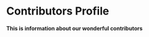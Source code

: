 # Contributors Profile

#### This is information about our wonderful contributors

<div class="container">
<div id="display"></div>
</div>









<script>
var json_data= [
    {
        "login": "khusbuchandra",
        "id": 35678241,
        "avatar_url": "https://avatars2.githubusercontent.com/u/35678241?v=4",
        "gravatar_id": "",
        "url": "https://api.github.com/users/khusbuchandra",
        "html_url": "https://github.com/khusbuchandra",
        "followers_url": "https://api.github.com/users/khusbuchandra/followers",
        "following_url": "https://api.github.com/users/khusbuchandra/following{/other_user}",
        "gists_url": "https://api.github.com/users/khusbuchandra/gists{/gist_id}",
        "starred_url": "https://api.github.com/users/khusbuchandra/starred{/owner}{/repo}",
        "subscriptions_url": "https://api.github.com/users/khusbuchandra/subscriptions",
        "organizations_url": "https://api.github.com/users/khusbuchandra/orgs",
        "repos_url": "https://api.github.com/users/khusbuchandra/repos",
        "events_url": "https://api.github.com/users/khusbuchandra/events{/privacy}",
        "received_events_url": "https://api.github.com/users/khusbuchandra/received_events",
        "type": "User",
        "site_admin": false,
        "contributions": 46
      },
      {
        "login": "PepperAddict",
        "id": 4171505,
        "avatar_url": "https://avatars3.githubusercontent.com/u/4171505?v=4",
        "gravatar_id": "",
        "url": "https://api.github.com/users/PepperAddict",
        "html_url": "https://github.com/PepperAddict",
        "followers_url": "https://api.github.com/users/PepperAddict/followers",
        "following_url": "https://api.github.com/users/PepperAddict/following{/other_user}",
        "gists_url": "https://api.github.com/users/PepperAddict/gists{/gist_id}",
        "starred_url": "https://api.github.com/users/PepperAddict/starred{/owner}{/repo}",
        "subscriptions_url": "https://api.github.com/users/PepperAddict/subscriptions",
        "organizations_url": "https://api.github.com/users/PepperAddict/orgs",
        "repos_url": "https://api.github.com/users/PepperAddict/repos",
        "events_url": "https://api.github.com/users/PepperAddict/events{/privacy}",
        "received_events_url": "https://api.github.com/users/PepperAddict/received_events",
        "type": "User",
        "site_admin": false,
        "contributions": 36
      },
      {
        "login": "tanyagupta",
        "id": 8497274,
        "avatar_url": "https://avatars3.githubusercontent.com/u/8497274?v=4",
        "gravatar_id": "",
        "url": "https://api.github.com/users/tanyagupta",
        "html_url": "https://github.com/tanyagupta",
        "followers_url": "https://api.github.com/users/tanyagupta/followers",
        "following_url": "https://api.github.com/users/tanyagupta/following{/other_user}",
        "gists_url": "https://api.github.com/users/tanyagupta/gists{/gist_id}",
        "starred_url": "https://api.github.com/users/tanyagupta/starred{/owner}{/repo}",
        "subscriptions_url": "https://api.github.com/users/tanyagupta/subscriptions",
        "organizations_url": "https://api.github.com/users/tanyagupta/orgs",
        "repos_url": "https://api.github.com/users/tanyagupta/repos",
        "events_url": "https://api.github.com/users/tanyagupta/events{/privacy}",
        "received_events_url": "https://api.github.com/users/tanyagupta/received_events",
        "type": "User",
        "site_admin": false,
        "contributions": 33
      },
      {
        "login": "sonalikatara",
        "id": 4163671,
        "avatar_url": "https://avatars0.githubusercontent.com/u/4163671?v=4",
        "gravatar_id": "",
        "url": "https://api.github.com/users/sonalikatara",
        "html_url": "https://github.com/sonalikatara",
        "followers_url": "https://api.github.com/users/sonalikatara/followers",
        "following_url": "https://api.github.com/users/sonalikatara/following{/other_user}",
        "gists_url": "https://api.github.com/users/sonalikatara/gists{/gist_id}",
        "starred_url": "https://api.github.com/users/sonalikatara/starred{/owner}{/repo}",
        "subscriptions_url": "https://api.github.com/users/sonalikatara/subscriptions",
        "organizations_url": "https://api.github.com/users/sonalikatara/orgs",
        "repos_url": "https://api.github.com/users/sonalikatara/repos",
        "events_url": "https://api.github.com/users/sonalikatara/events{/privacy}",
        "received_events_url": "https://api.github.com/users/sonalikatara/received_events",
        "type": "User",
        "site_admin": false,
        "contributions": 30
      },
      {
        "login": "sgluzins",
        "id": 2319637,
        "avatar_url": "https://avatars1.githubusercontent.com/u/2319637?v=4",
        "gravatar_id": "",
        "url": "https://api.github.com/users/sgluzins",
        "html_url": "https://github.com/sgluzins",
        "followers_url": "https://api.github.com/users/sgluzins/followers",
        "following_url": "https://api.github.com/users/sgluzins/following{/other_user}",
        "gists_url": "https://api.github.com/users/sgluzins/gists{/gist_id}",
        "starred_url": "https://api.github.com/users/sgluzins/starred{/owner}{/repo}",
        "subscriptions_url": "https://api.github.com/users/sgluzins/subscriptions",
        "organizations_url": "https://api.github.com/users/sgluzins/orgs",
        "repos_url": "https://api.github.com/users/sgluzins/repos",
        "events_url": "https://api.github.com/users/sgluzins/events{/privacy}",
        "received_events_url": "https://api.github.com/users/sgluzins/received_events",
        "type": "User",
        "site_admin": false,
        "contributions": 26
      },
      {
        "login": "agonzalez0515",
        "id": 21042658,
        "avatar_url": "https://avatars2.githubusercontent.com/u/21042658?v=4",
        "gravatar_id": "",
        "url": "https://api.github.com/users/agonzalez0515",
        "html_url": "https://github.com/agonzalez0515",
        "followers_url": "https://api.github.com/users/agonzalez0515/followers",
        "following_url": "https://api.github.com/users/agonzalez0515/following{/other_user}",
        "gists_url": "https://api.github.com/users/agonzalez0515/gists{/gist_id}",
        "starred_url": "https://api.github.com/users/agonzalez0515/starred{/owner}{/repo}",
        "subscriptions_url": "https://api.github.com/users/agonzalez0515/subscriptions",
        "organizations_url": "https://api.github.com/users/agonzalez0515/orgs",
        "repos_url": "https://api.github.com/users/agonzalez0515/repos",
        "events_url": "https://api.github.com/users/agonzalez0515/events{/privacy}",
        "received_events_url": "https://api.github.com/users/agonzalez0515/received_events",
        "type": "User",
        "site_admin": false,
        "contributions": 23
      },
      {
        "login": "digilou",
        "id": 8865558,
        "avatar_url": "https://avatars1.githubusercontent.com/u/8865558?v=4",
        "gravatar_id": "",
        "url": "https://api.github.com/users/digilou",
        "html_url": "https://github.com/digilou",
        "followers_url": "https://api.github.com/users/digilou/followers",
        "following_url": "https://api.github.com/users/digilou/following{/other_user}",
        "gists_url": "https://api.github.com/users/digilou/gists{/gist_id}",
        "starred_url": "https://api.github.com/users/digilou/starred{/owner}{/repo}",
        "subscriptions_url": "https://api.github.com/users/digilou/subscriptions",
        "organizations_url": "https://api.github.com/users/digilou/orgs",
        "repos_url": "https://api.github.com/users/digilou/repos",
        "events_url": "https://api.github.com/users/digilou/events{/privacy}",
        "received_events_url": "https://api.github.com/users/digilou/received_events",
        "type": "User",
        "site_admin": false,
        "contributions": 9
      },
      {
        "login": "amr08",
        "id": 17239196,
        "avatar_url": "https://avatars3.githubusercontent.com/u/17239196?v=4",
        "gravatar_id": "",
        "url": "https://api.github.com/users/amr08",
        "html_url": "https://github.com/amr08",
        "followers_url": "https://api.github.com/users/amr08/followers",
        "following_url": "https://api.github.com/users/amr08/following{/other_user}",
        "gists_url": "https://api.github.com/users/amr08/gists{/gist_id}",
        "starred_url": "https://api.github.com/users/amr08/starred{/owner}{/repo}",
        "subscriptions_url": "https://api.github.com/users/amr08/subscriptions",
        "organizations_url": "https://api.github.com/users/amr08/orgs",
        "repos_url": "https://api.github.com/users/amr08/repos",
        "events_url": "https://api.github.com/users/amr08/events{/privacy}",
        "received_events_url": "https://api.github.com/users/amr08/received_events",
        "type": "User",
        "site_admin": false,
        "contributions": 3
      },
      {
        "login": "desdemonhu",
        "id": 26439524,
        "avatar_url": "https://avatars0.githubusercontent.com/u/26439524?v=4",
        "gravatar_id": "",
        "url": "https://api.github.com/users/desdemonhu",
        "html_url": "https://github.com/desdemonhu",
        "followers_url": "https://api.github.com/users/desdemonhu/followers",
        "following_url": "https://api.github.com/users/desdemonhu/following{/other_user}",
        "gists_url": "https://api.github.com/users/desdemonhu/gists{/gist_id}",
        "starred_url": "https://api.github.com/users/desdemonhu/starred{/owner}{/repo}",
        "subscriptions_url": "https://api.github.com/users/desdemonhu/subscriptions",
        "organizations_url": "https://api.github.com/users/desdemonhu/orgs",
        "repos_url": "https://api.github.com/users/desdemonhu/repos",
        "events_url": "https://api.github.com/users/desdemonhu/events{/privacy}",
        "received_events_url": "https://api.github.com/users/desdemonhu/received_events",
        "type": "User",
        "site_admin": false,
        "contributions": 3
      },
            {
                "login": "resant18",
                "id": 36322603,
                "avatar_url": "https://avatars1.githubusercontent.com/u/36322603?v=4",
                "gravatar_id": "",
                "url": "https://api.github.com/users/resant18",
                "html_url": "https://github.com/resant18",
                "followers_url": "https://api.github.com/users/resant18/followers",
                "following_url": "https://api.github.com/users/resant18/following{/other_user}",
                "gists_url": "https://api.github.com/users/resant18/gists{/gist_id}",
                "starred_url": "https://api.github.com/users/resant18/starred{/owner}{/repo}",
                "subscriptions_url": "https://api.github.com/users/resant18/subscriptions",
                "organizations_url": "https://api.github.com/users/resant18/orgs",
                "repos_url": "https://api.github.com/users/resant18/repos",
                "events_url": "https://api.github.com/users/resant18/events{/privacy}",
                "received_events_url": "https://api.github.com/users/resant18/received_events",
                "type": "User",
                "site_admin": false
                },
                {
                  "login": "M0nica",
                  "id": 6998954,
                  "avatar_url": "https://avatars0.githubusercontent.com/u/6998954?v=4",
                  "gravatar_id": "",
                  "url": "https://api.github.com/users/M0nica",
                  "html_url": "https://github.com/M0nica",
                  "followers_url": "https://api.github.com/users/M0nica/followers",
                  "following_url": "https://api.github.com/users/M0nica/following{/other_user}",
                  "gists_url": "https://api.github.com/users/M0nica/gists{/gist_id}",
                  "starred_url": "https://api.github.com/users/M0nica/starred{/owner}{/repo}",
                  "subscriptions_url": "https://api.github.com/users/M0nica/subscriptions",
                  "organizations_url": "https://api.github.com/users/M0nica/orgs",
                  "repos_url": "https://api.github.com/users/M0nica/repos",
                  "events_url": "https://api.github.com/users/M0nica/events{/privacy}",
                  "received_events_url": "https://api.github.com/users/M0nica/received_events",
                  "type": "User",
                  "site_admin": false
                }
          ]


      
      
var html = '<table class="table table-bordered"><thead><tr><th>Name</th><th>GitHub</th><th>Gists</th><th>Starred</th><th>Subscriptions</th><th>Repos</th><th>Contributions</th><tbody>'
for (var i in json_data){
    html = html+"<tr><td><img style='width:150px;' src='" +json_data[i]["avatar_url"]+"'>"+"</td><td><a href='"+json_data[i]["html_url"]+"'>"+json_data[i]["login"]+"</a></td>"
    +"<td><a href='"+json_data[i]["gists_url"].substring(0,json_data[i]["gists_url"].indexOf('{'))+"'>link</a></td><td><a href='"+json_data[i]["starred_url"].substring(0,json_data[i]["starred_url"].indexOf('{'))+"'>link</a>"+"</td><td><a href='"
     +json_data[i]["subscriptions_url"]+"'>link</a></td><td><a href='"+json_data[i]["repos_url"]+"'>link</td><td>"+json_data[i]["contributions"]+"</td></tr>"
}
html=html+'</tbody></table>'
document.getElementById("display").innerHTML= html;

</script>
